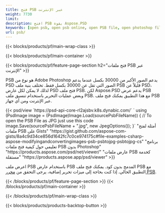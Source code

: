 ```yaml
---
title: فتح PSB عبر الإنترنت
weight: 7730
limit: 
description: افتح PSB بقوة Aspose.PSD
keywords: [open psb, open psb online, open PSB file, open photoshop file, preview psb]
url: psb/
---
```


{{< blocks/products/pf/main-wrap-class >}}

{{< blocks/products/pf/main-container >}}

{{< blocks/products/pf/feature-page-section h2="فتح ملفات PSB عبر الإنترنت" >}}
<p>PSB هو نوع من Adobe Photoshop يدعم الصور الأكبر من 30000 بكسل عندما يدعم PSD الصور التي تقل عن 30000 بكسل فقط. تختلف بنية ملف PSB قليلاً عن PSD، لذلك لا يمكن لكل عارض PSD فتح ملف PSB. لكن Aspose.PSD يدعم عرض PSB وبعض عمليات التحرير باستخدام تنسيق ملف PSB. مع هذا التطبيق يمكنك فتح ملف PSB عبر الإنترنت ومن أي جهاز.</p>
{{< psd/view `https://psd-api-core-rl2ajsbv.k8s.dynabic.com/` 
`    using (PsdImage image = (PsdImage)Image.Load(sourcePsbFileName))
    {
	    // To open the PSB File as JPG just use this code
        image.Save(sourcePsbFileName + ".jpg",  new JpegOptions());
    }` 
"أمثلة لفتح ملفات PSB على Gists" "https://gist.github.com/aspose-com-gists/8a4c9d34ce856d1642fc7c0ce974175c#file-examples-csharp-aspose-modifyingandconvertingimages-psb-psbtojpg-psbtojpg-cs" 
"برنامج تعليمي حول كيفية فتح ملفات PSB بدون Photoshop" "https://products.aspose.com/psd/net/viewer/" 
"عارض ملفات PSB كخدمة مستقلة" "https://products.aspose.app/psd/viewer" >}}
<p>اعرض ملف PSB باستخدام عارض PSB المدمج بدون كود. يمكنك فتح ملف PSB مع التطبيق الحالي. إذا كنت بحاجة إلى ميزات تحرير إضافية، يرجى التحقق من <a href="https://products.aspose.app/psd/template-editor">محرر PSB</a>.</p>
{{< /blocks/products/pf/feature-page-section >}}
{{< /blocks/products/pf/main-container >}}


{{< /blocks/products/pf/main-wrap-class >}}

{{< blocks/products/products-backtop-button >}}
